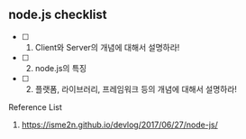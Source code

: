 ## node.js checklist

- [ ] 1. Client와 Server의 개념에 대해서 설명하라!
- [ ] 2. node.js의 특징
- [ ] 2. 플랫폼, 라이브러리, 프레임워크 등의 개념에 대해서 설명하라!


Reference List
1) https://isme2n.github.io/devlog/2017/06/27/node-js/
